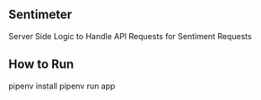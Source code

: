 ## Sentimeter

Server Side Logic to Handle API Requests for Sentiment Requests


## How to Run
pipenv install
pipenv run app
